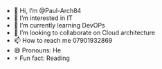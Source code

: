 - 👋 Hi, I’m @Paul-Arch84
- 👀 I’m interested in IT
- 🌱 I’m currently learning DevOPs
- 💞️ I’m looking to collaborate on Cloud architecture
- 📫 How to reach me 07901932869
- 😄 Pronouns: He
- ⚡ Fun fact: Reading

<!---
Paul-Arch84/Paul-Arch84 is a ✨ special ✨ repository because its `README.md` (this file) appears on your GitHub profile.
You can click the Preview link to take a look at your changes.
--->
